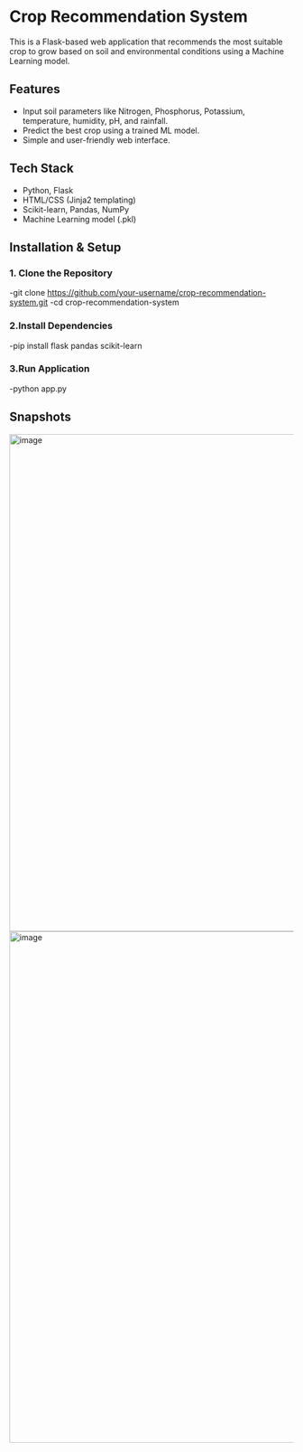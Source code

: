 # Crop Recommendation System

This is a Flask-based web application that recommends the most suitable crop to grow based on soil and environmental conditions using a Machine Learning model.


##  Features
- Input soil parameters like Nitrogen, Phosphorus, Potassium, temperature, humidity, pH, and rainfall.
- Predict the best crop using a trained ML model.
- Simple and user-friendly web interface.


##  Tech Stack
- Python, Flask
- HTML/CSS (Jinja2 templating)
- Scikit-learn, Pandas, NumPy
- Machine Learning model (.pkl)
  

##  Installation & Setup

### 1. Clone the Repository

-git clone https://github.com/your-username/crop-recommendation-system.git
-cd crop-recommendation-system

### 2.Install Dependencies
-pip install flask pandas scikit-learn

### 3.Run Application
-python app.py

## Snapshots
<img width="1885" height="880" alt="image" src="https://github.com/user-attachments/assets/3d6d7295-cdc1-4f45-a50a-b19800258b0b" />

<img width="1867" height="905" alt="image" src="https://github.com/user-attachments/assets/347e900c-0c93-4241-87c5-1be8669e7fdc" />

